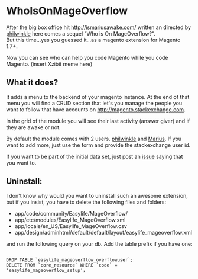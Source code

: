 WhoIsOnMageOverflow
===================

After the big box office hit <a href="http://ismariusawake.com/" target="_blank">http://ismariusawake.com/</a> written an directed by <a href="https://github.com/philwinkle" target="_blank">philwinkle</a>
here comes a sequel "Who is On MageOverflow?".  
But this time...yes you guessed it...as a magento extension for Magento 1.7+.

Now you can see who can help you code Magento while you code Magento. (insert Xzibit meme here)

What it does?
-----------

It adds a menu to the backend of your magento instance.
At the end of that menu you will find a CRUD section that let's you manage the people you want to follow that have accounts on <a href="http://magento.stackexchange.com" target="_blank">http://magento.stackexchange.com</a>.

In the grid of the module you will see their last activity (answer giver) and if they are awake or not.

By default the module comes with 2 users. <a href="http://magento.stackexchange.com/users/336/philwinkle" target="_blank">philwinkle</a> and <a href="http://magento.stackexchange.com/users/146/marius" target="_blank">Marius</a>.
If you want to add more, just use the form and provide the stackexchange user id.

If you want to be part of the initial data set, just post an <a href="https://github.com/tzyganu/WhoIsOnMageOverflow/issues" target="_blank">issue</a> saying that you want to.

Uninstall:
---------

I don't know why would you want to uninstall such an awesome extension, but if you insist, you have to delete the following files and folders:

 - app/code/community/Easylife/MageOverflow/
 - app/etc/modules/Easylife_MageOverflow.xml
 - app/locale/en_US/Easylife_MageOverflow.csv
 - app/design/adminhtml/default/default/layout/easylife_mageoverflow.xml

and run the following query on your db. Add the table prefix if you have one:

<pre><code>
DROP TABLE `easylife_mageoverflow_overflowuser`;
DELETE FROM `core_resource` WHERE `code` = 'easylife_mageoverflow_setup';
</code></pre>

